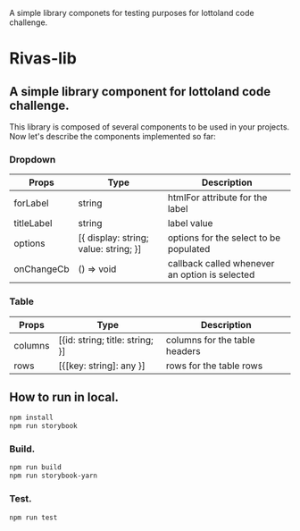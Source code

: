 A simple library componets for testing purposes for lottoland code challenge.

# Rivas-lib

## A simple library component for lottoland code challenge.

This library is composed of several components to be used in your projects. Now let's describe the components implemented so far:

### Dropdown

| Props      | Type                                  | Description                                    |
| ---------- | ------------------------------------- | ---------------------------------------------- |
| forLabel   | string                                | htmlFor attribute for the label                |
| titleLabel | string                                | label value                                    |
| options    | [{ display: string; value: string; }] | options for the select to be populated         |
| onChangeCb | () => void                            | callback called whenever an option is selected |

### Table

| Props   | Type                            | Description                   |
| ------- | ------------------------------- | ----------------------------- |
| columns | [{id: string; title: string; }] | columns for the table headers |
| rows    | [{[key: string]: any }]         | rows for the table rows       |

## How to run in local.

```sh
npm install
npm run storybook
```

### Build.

```sh
npm run build
npm run storybook-yarn
```

### Test.

```sh
npm run test
```
